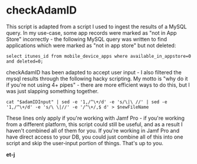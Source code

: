 # checkAdamID

This script is adapted from a script I used to ingest the results of a MySQL query. In my use-case,
some app records were marked as "not in App Store" incorrectly - the following MySQL query was written
to find applications which were marked as "not in app store" but not deleted:

```
select itunes_id from mobile_device_apps where available_in_appstore=0 and deleted=0;
```

checkAdamID has been adapted to accept user input - I also filtered the mysql results through the
following hacky scripting. My motto is "why do it if you're not using 4+ pipes" - there are more
efficient ways to do this, but I was just slapping something together.

```
cat "$adamIDInput" | sed -e '1,/^\+/d' -e 's/\|\ //' | sed -e '1,/^\+/d' -e 's/\ \|//' -e '/^\+/,$ d' > $newFileName
```

These lines only apply if you're working with Jamf Pro - if you're working from a different platform, this
script could still be useful, and as a result I haven't combined all of them for you. If you're working
in Jamf Pro and have direct access to your DB, you could just combine all of this into one script and 
skip the user-input portion of things. That's up to you.

**et-j**
